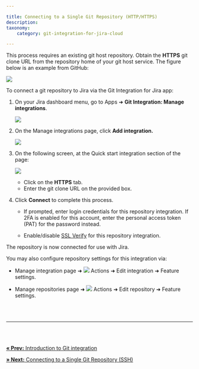 ```yaml
---

title: Connecting to a Single Git Repository (HTTP/HTTPS)
description:
taxonomy:
    category: git-integration-for-jira-cloud

---
```


This process requires an existing git host repository. Obtain the **HTTPS** git clone URL from the repository home of your git host service. The figure below is an example from GitHub:

![](/wp-content/uploads/gij-github-single-repo-demo-clone-url.png)


To connect a git repository to Jira via the Git Integration for Jira app:

1.  On your Jira dashboard menu, go to Apps ➜ **Git Integration: Manage integrations**.

    ![](/wp-content/uploads/gij-gitcloud-jira-apps-manage-integrations-sel.png)

2.  On the Manage integrations page, click **Add integration.**

    ![](/wp-content/uploads/gij-gitcloud-managed-ui-webhook-idx-setup.png)

3.  On the following screen, at the Quick start integration section of the page:

    ![](/wp-content/uploads/gij-gitcloud-managed-ui-single-repo-sel-https.png)

    *   Click on the **HTTPS** tab.
    *   Enter the git clone URL on the provided box.

4.  Click **Connect** to complete this process.

    *   If prompted, enter login credentials for this repository integration. If 2FA is enabled for this account, enter the personal access token (PAT) for the password instead.

    *   Enable/disable [SSL Verify](/git-integration-for-jira-cloud/ssl-verify-gij-cloud-gij-cloud) for this repository integration.

The repository is now connected for use with Jira.

You may also configure repository settings for this integration via:

*   Manage integration page ➜ ![](/wp-content/uploads/actions-icon.png) Actions ➜ Edit integration ➜ Feature settings.

*   Manage repositories page ➜ ![](/wp-content/uploads/actions-icon.png) Actions ➜ Edit repository ➜ Feature settings.

<br>
<br>
<hr>
<br>
<br>

[**« Prev:** Introduction to Git integration](/git-integration-for-jira-cloud/introduction-to-git-integration-gij-cloud)

[**» Next:** Connecting to a Single Git Repository (SSH)](/git-integration-for-jira-cloud/connecting-to-a-single-git-repository-ssh-gij-cloud)

